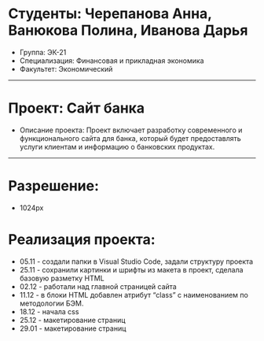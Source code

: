 # Студенты: Черепанова Анна, Ванюкова Полина, Иванова Дарья
- Группа: ЭК-21
- Специализация: Финансовая и прикладная экономика
- Факультет: Экономический
---
# Проект: Сайт банка  
- Описание проекта: Проект включает разработку современного и функционального сайта для банка, который будет предоставлять услуги клиентам и информацию о банковских продуктах.
---
# Разрешение:
- 1024px
# Реализация проекта:
- 05.11 - создали папки в Visual Studio Code, задали структуру проекта
- 25.11 - сохранили картинки и шрифты из макета в проект, сделала базовую разметку HTML
- 02.12 - работали над главной страницей сайта
- 11.12 - в блоки HTML добавлен атрибут “class” с наименованием по методологии БЭМ.
- 18.12 - начала css
- 25.12 - макетирование страниц
- 29.01 - макетирование страниц
